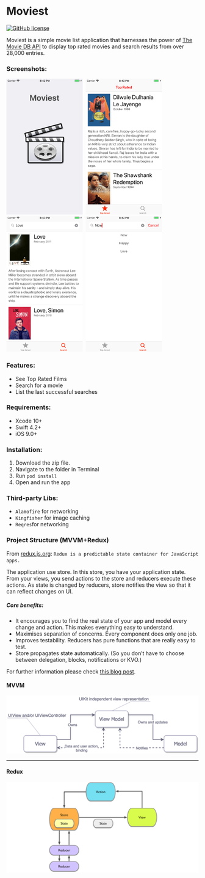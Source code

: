 # Moviest

[![GitHub license](https://img.shields.io/github/license/mashape/apistatus.svg)](https://github.com/aarifsumra/eigami/blob/develop/LICENSE)
 
Moviest is a simple movie list application that harnesses the power of [The Movie DB API](https://developers.themoviedb.org/3/getting-started/introduction) to display top rated movies and search results from over 28,000 entries.

### Screenshots:
<img src="./images/ss1.png" width="200" height="356">&nbsp;
<img src="./images/ss2.png" width="200" height="356">&nbsp;
<img src="./images/ss3.png" width="200" height="356">&nbsp;
<img src="./images/ss4.png" width="200" height="356"><br>

### Features:
- See Top Rated Films
- Search for a movie
- List the last successful searches

### Requirements:
- Xcode 10+
- Swift 4.2+
- iOS 9.0+

### Installation:
1. Download the zip file.
2. Navigate to the folder in Terminal
3. Run `pod install`
4. Open and run the app

### Third-party Libs:
- `Alamofire` for networking
- `Kingfisher` for image caching
- `Reqres`for networking

### Project Structure (MVVM+Redux)
From [redux.js.org](http://www.redux.js.org): `Redux is a predictable state container for JavaScript apps.`

The application use store. In this store, you have your application state. From your views, you send actions to the store and reducers execute these actions. As state is changed by reducers, store notifies the view so that it can reflect changes on UI.

##### Core benefits:
- It encourages you to find the real state of your app and model every change and action. This makes everything easy to understand.
- Maximises separation of concerns. Every component does only one job.
- Improves testability. Reducers has pure functions that are really easy to test.
- Store propagates state automatically. (So you don’t have to choose between delegation, blocks, notifications or KVO.)

For further information please check [this blog post](https://medium.com/commencis/using-redux-with-mvvm-on-ios-18212454d676). 

#### MVVM

![MVVM ScreenShot](./images/mvvm.png)
<hr>

#### Redux

![MVVMRedux ScreenShot](./images/mvvmredux.png)

